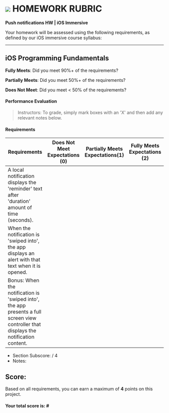 # ![](https://ga-dash.s3.amazonaws.com/production/assets/logo-9f88ae6c9c3871690e33280fcf557f33.png) HOMEWORK RUBRIC
**Push notifications HW | iOS Immersive** 	 					

Your homework will be assessed using the following requirements, as defined by our iOS immersive course syllabus:

---

## iOS Programming Fundamentals
**Fully Meets**: Did you meet 90%+ of the requirements?

**Partially Meets**: Did you meet 50%+ of the requirements?

**Does Not Meet**: Did you meet < 50% of the requirements?

#### Performance Evaluation
> Instructors: To grade, simply mark boxes with an 'X' and then add any relevant notes below.

#### Requirements

| Requirements | Does Not Meet Expectations (0) | Partially Meets Expectations(1) | Fully Meets Expectations (2) |
|---|---|---|---|
| A local notification displays the 'reminder' text after 'duration' amount of time (seconds). | | | |
| When the notification is 'swiped into', the app displays an alert with that text when it is opened. | | | |
| Bonus: When the notification is 'swiped into', the app presents a full screen view controller that displays the notification content. | | | | 

- Section Subscore:  / 4
- Notes:

## Score:
Based on all requirements, you can earn a maximum of  **4**  points on this project.

#### Your total score is: **#**